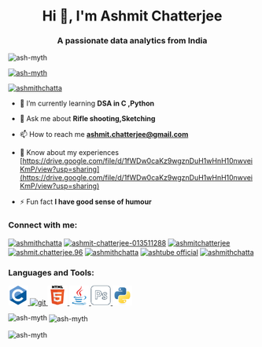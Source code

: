 <h1 align="center">Hi 👋, I'm Ashmit Chatterjee</h1>
<h3 align="center">A passionate data analytics from India</h3>

<p align="left"> <img src="https://komarev.com/ghpvc/?username=ash-myth&label=Profile%20views&color=0e75b6&style=flat" alt="ash-myth" /> </p>

<p align="left"> <a href="https://github.com/ryo-ma/github-profile-trophy"><img src="https://github-profile-trophy.vercel.app/?username=ash-myth" alt="ash-myth" /></a> </p>

<p align="left"> <a href="https://twitter.com/ashmithchatta" target="blank"><img src="https://img.shields.io/twitter/follow/ashmithchatta?logo=twitter&style=for-the-badge" alt="ashmithchatta" /></a> </p>

- 🌱 I’m currently learning **DSA in C ,Python**

- 💬 Ask me about **Rifle shooting,Sketching**

- 📫 How to reach me **ashmit.chatterjee@gmail.com**

- 📄 Know about my experiences [https://drive.google.com/file/d/1fWDw0caKz9wgznDuH1wHnH10nwveiKmP/view?usp=sharing](https://drive.google.com/file/d/1fWDw0caKz9wgznDuH1wHnH10nwveiKmP/view?usp=sharing)

- ⚡ Fun fact **I have good sense of humour**

<h3 align="left">Connect with me:</h3>
<p align="left">
<a href="https://twitter.com/ashmithchatta" target="blank"><img align="center" src="https://raw.githubusercontent.com/rahuldkjain/github-profile-readme-generator/master/src/images/icons/Social/twitter.svg" alt="ashmithchatta" height="30" width="40" /></a>
<a href="https://linkedin.com/in/ashmit-chatterjee-013511288" target="blank"><img align="center" src="https://raw.githubusercontent.com/rahuldkjain/github-profile-readme-generator/master/src/images/icons/Social/linked-in-alt.svg" alt="ashmit-chatterjee-013511288" height="30" width="40" /></a>
<a href="https://kaggle.com/ashmitchatterjee" target="blank"><img align="center" src="https://raw.githubusercontent.com/rahuldkjain/github-profile-readme-generator/master/src/images/icons/Social/kaggle.svg" alt="ashmitchatterjee" height="30" width="40" /></a>
<a href="https://fb.com/ashmit.chatterjee.96" target="blank"><img align="center" src="https://raw.githubusercontent.com/rahuldkjain/github-profile-readme-generator/master/src/images/icons/Social/facebook.svg" alt="ashmit.chatterjee.96" height="30" width="40" /></a>
<a href="https://instagram.com/ashmithchatta" target="blank"><img align="center" src="https://raw.githubusercontent.com/rahuldkjain/github-profile-readme-generator/master/src/images/icons/Social/instagram.svg" alt="ashmithchatta" height="30" width="40" /></a>
<a href="https://www.youtube.com/c/ashtube official" target="blank"><img align="center" src="https://raw.githubusercontent.com/rahuldkjain/github-profile-readme-generator/master/src/images/icons/Social/youtube.svg" alt="ashtube official" height="30" width="40" /></a>
<a href="https://www.leetcode.com/ashmithchatta" target="blank"><img align="center" src="https://raw.githubusercontent.com/rahuldkjain/github-profile-readme-generator/master/src/images/icons/Social/leet-code.svg" alt="ashmithchatta" height="30" width="40" /></a>
</p>

<h3 align="left">Languages and Tools:</h3>
<p align="left"> <a href="https://www.cprogramming.com/" target="_blank" rel="noreferrer"> <img src="https://raw.githubusercontent.com/devicons/devicon/master/icons/c/c-original.svg" alt="c" width="40" height="40"/> </a> <a href="https://git-scm.com/" target="_blank" rel="noreferrer"> <img src="https://www.vectorlogo.zone/logos/git-scm/git-scm-icon.svg" alt="git" width="40" height="40"/> </a> <a href="https://www.w3.org/html/" target="_blank" rel="noreferrer"> <img src="https://raw.githubusercontent.com/devicons/devicon/master/icons/html5/html5-original-wordmark.svg" alt="html5" width="40" height="40"/> </a> <a href="https://www.java.com" target="_blank" rel="noreferrer"> <img src="https://raw.githubusercontent.com/devicons/devicon/master/icons/java/java-original.svg" alt="java" width="40" height="40"/> </a> <a href="https://www.photoshop.com/en" target="_blank" rel="noreferrer"> <img src="https://raw.githubusercontent.com/devicons/devicon/master/icons/photoshop/photoshop-line.svg" alt="photoshop" width="40" height="40"/> </a> <a href="https://www.python.org" target="_blank" rel="noreferrer"> <img src="https://raw.githubusercontent.com/devicons/devicon/master/icons/python/python-original.svg" alt="python" width="40" height="40"/> </a> </p>

<p><img align="left" src="https://github-readme-stats.vercel.app/api/top-langs?username=ash-myth&show_icons=true&locale=en&layout=compact" alt="ash-myth" /></p>

<p>&nbsp;<img align="center" src="https://github-readme-stats.vercel.app/api?username=ash-myth&show_icons=true&locale=en" alt="ash-myth" /></p>

<p><img align="center" src="https://github-readme-streak-stats.herokuapp.com/?user=ash-myth&" alt="ash-myth" /></p>

